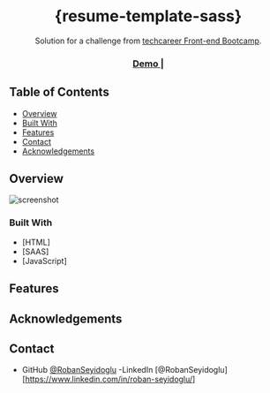 <!-- Please update value in the {}  -->

<h1 align="center">{resume-template-sass}</h1>

<div align="center">
   Solution for a challenge from  <a href="https://www.techcareer.net/" target="_blank">techcareer Front-end Bootcamp</a>.
</div>

<div align="center">
  <h3>
    <a href="https://robanseyidoglu.github.io/bootcamp-project-sass/">
      Demo
    </a>
    <span> | </span>
   
 
  </h3>
</div>

<!-- TABLE OF CONTENTS -->

## Table of Contents

- [Overview](#overview)
- [Built With](#built-with)
- [Features](#features)
- [Contact](#contact)
- [Acknowledgements](#acknowledgements)

<!-- OVERVIEW -->

## Overview

![screenshot](https://github.com/RobanSeyidoglu/resume-template-sass/assets/123882030/f99873f8-de53-4acf-a62d-64a63bb52efa)

### Built With

<!-- This section should list any major frameworks that you built your project using. Here are a few examples.-->

- [HTML]
- [SAAS]
- [JavaScript]

## Features



## Acknowledgements


## Contact

- GitHub [@RobanSeyidoglu](https://github.com/RobanSeyidoglu)
-LinkedIn [@RobanSeyidoglu][https://www.linkedin.com/in/roban-seyidoglu/]
